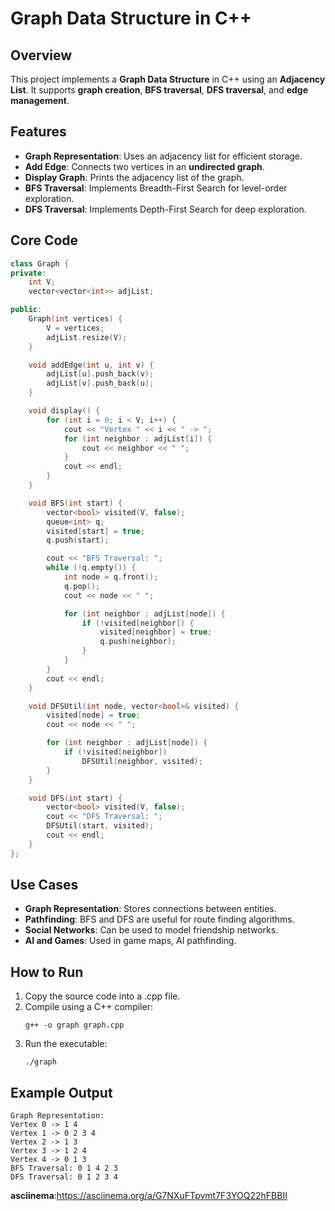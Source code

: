 # Graph Data Structure in C++

## Overview
This project implements a **Graph Data Structure** in C++ using an **Adjacency List**. It supports **graph creation**, **BFS traversal**, **DFS traversal**, and **edge management**.

## Features
- **Graph Representation**: Uses an adjacency list for efficient storage.
- **Add Edge**: Connects two vertices in an **undirected graph**.
- **Display Graph**: Prints the adjacency list of the graph.
- **BFS Traversal**: Implements Breadth-First Search for level-order exploration.
- **DFS Traversal**: Implements Depth-First Search for deep exploration.

## Core Code
```cpp
class Graph {
private:
    int V;
    vector<vector<int>> adjList;

public:
    Graph(int vertices) {
        V = vertices;
        adjList.resize(V);
    }

    void addEdge(int u, int v) {
        adjList[u].push_back(v);
        adjList[v].push_back(u);
    }

    void display() {
        for (int i = 0; i < V; i++) {
            cout << "Vertex " << i << " -> ";
            for (int neighbor : adjList[i]) {
                cout << neighbor << " ";
            }
            cout << endl;
        }
    }

    void BFS(int start) {
        vector<bool> visited(V, false);
        queue<int> q;
        visited[start] = true;
        q.push(start);

        cout << "BFS Traversal: ";
        while (!q.empty()) {
            int node = q.front();
            q.pop();
            cout << node << " ";

            for (int neighbor : adjList[node]) {
                if (!visited[neighbor]) {
                    visited[neighbor] = true;
                    q.push(neighbor);
                }
            }
        }
        cout << endl;
    }

    void DFSUtil(int node, vector<bool>& visited) {
        visited[node] = true;
        cout << node << " ";

        for (int neighbor : adjList[node]) {
            if (!visited[neighbor])
                DFSUtil(neighbor, visited);
        }
    }

    void DFS(int start) {
        vector<bool> visited(V, false);
        cout << "DFS Traversal: ";
        DFSUtil(start, visited);
        cout << endl;
    }
};
```
## Use Cases
- **Graph Representation**: Stores connections between entities.
- **Pathfinding**: BFS and DFS are useful for route finding algorithms.
- **Social Networks**: Can be used to model friendship networks.
- **AI and Games**: Used in game maps, AI pathfinding.
  
## How to Run
1. Copy the source code into a .cpp file.
2. Compile using a C++ compiler:
   ```
   g++ -o graph graph.cpp
   ```
3. Run the executable:
   ```
   ./graph
   ```

## Example Output
```
Graph Representation:
Vertex 0 -> 1 4 
Vertex 1 -> 0 2 3 4 
Vertex 2 -> 1 3 
Vertex 3 -> 1 2 4 
Vertex 4 -> 0 1 3 
BFS Traversal: 0 1 4 2 3 
DFS Traversal: 0 1 2 3 4 
```
**asciinema**:https://asciinema.org/a/G7NXuFTpvmt7F3YOQ22hFBBII
